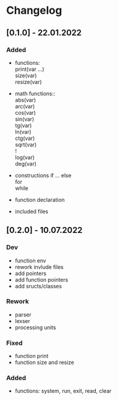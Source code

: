 # Changelog

## [0.1.0] - 22.01.2022  

### Added 

- functions:<br>
    print(var ...)<br>
    size(var)<br>
    resize(var)<br>

- math functions::<br>
    abs(var)<br>
    arc(var)<br>
    cos(var)<br>
    sin(var)<br>
    tg(var)<br>
    ln(var)<br>
    ctg(var)<br>
    sqrt(var)<br>
    !<br> 
    log(var)<br>
    deg(var)<br>

- constructions 
    if ... else<br>
    for<br>
    while<br>

- function declaration

- included files 

## [0.2.0] - 10.07.2022 

### Dev

- function env 
- rework invlude files 
- add pointers 
- add function pointers 
- add sructs/classes 

### Rework

- parser 
- lexser
- processing units 

### Fixed 

- function print
- function size and resize

### Added 

- functions: system, run, exit, read, clear
